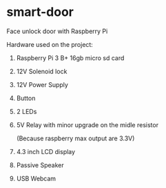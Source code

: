 # smart-door
Face unlock door with Raspberry Pi

Hardware used on the project:
1. Raspberry Pi 3 B+ 16gb micro sd card
2. 12V Solenoid lock
3. 12V Power Supply
4. Button
5. 2 LEDs
6. 5V Relay with minor upgrade on the midle resistor

   (Because raspberry max output are 3.3V)
   
7. 4.3 inch LCD display
8. Passive Speaker
9. USB Webcam
